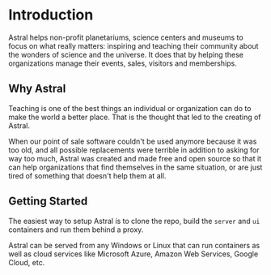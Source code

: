 # Introduction

Astral helps non-profit planetariums, science centers and museums to focus on what really matters: inspiring and teaching their community about the wonders of science and the universe. It does that by helping these organizations manage their events, sales, visitors and memberships.

## Why Astral

Teaching is one of the best things an individual or organization can do to make the world a better place. That is the thought that led to the creating of Astral.

When our point of sale software couldn't be used anymore because it was too old, and all possible replacements were terrible in addition to asking for way too much, Astral was created and made free and open source so that it can help organizations that find themselves in the same situation, or are just tired of something that doesn't help them at all.

## Getting Started

The easiest way to setup Astral is to clone the repo, build the `server` and `ui` containers and run them behind a proxy.

Astral can be served from any Windows or Linux that can run containers as well as cloud services like Microsoft Azure, Amazon Web Services, Google Cloud, etc.
